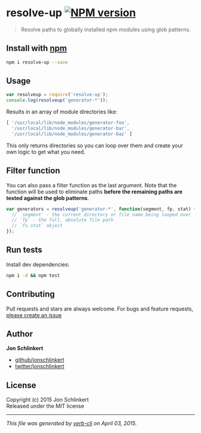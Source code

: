 # resolve-up [![NPM version](https://badge.fury.io/js/resolve-up.svg)](http://badge.fury.io/js/resolve-up)

> Resolve paths to globally installed npm modules using glob patterns.

## Install with [npm](npmjs.org)

```bash
npm i resolve-up --save
```

## Usage

```js
var resolveup = require('resolve-up');
console.log(resolveup('generator-*'));
```

Results in an array of module directories like:

```js
[ '/usr/local/lib/node_modules/generator-foo',
  '/usr/local/lib/node_modules/generator-bar',
  '/usr/local/lib/node_modules/generator-baz' ]
```

This only returns directories so you can loop over them and create your own logic to get what you need.


## Filter function

You can also pass a filter function as the last argument. Note that the function will be used to eliminate paths **before the remaining paths are tested against the glob patterns**.

```js
var generators = resolveup('generator-*', function(segment, fp, stat) {
  // `segment` - the current directory or file name being looped over
  // `fp` - the full, absolute file path
  // `fs.stat` object
});
```

## Run tests
Install dev dependencies:

```bash
npm i -d && npm test
```

## Contributing
Pull requests and stars are always welcome. For bugs and feature requests, [please create an issue](https://github.com/jonschlinkert/resolve-up/issues)

## Author

**Jon Schlinkert**

+ [github/jonschlinkert](https://github.com/jonschlinkert)
+ [twitter/jonschlinkert](http://twitter.com/jonschlinkert) 

## License
Copyright (c) 2015 Jon Schlinkert  
Released under the MIT license

***

_This file was generated by [verb-cli](https://github.com/assemble/verb-cli) on April 03, 2015._
